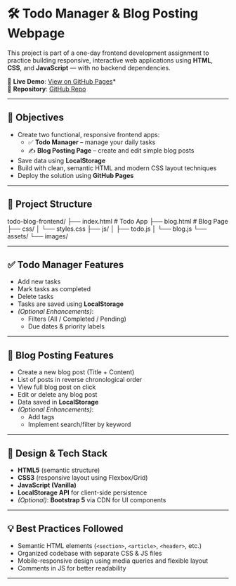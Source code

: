 # 🛠️ Todo Manager & Blog Posting Webpage

This project is part of a one-day frontend development assignment to practice building responsive, interactive web applications using **HTML**, **CSS**, and **JavaScript** — with no backend dependencies.

🔗 **Live Demo**: [View on GitHub Pages](https://shreyansh-786.github.io/Todo_Blog_Frontend/)*  
📁 **Repository**: [GitHub Repo](https://github.com/Shreyansh-786/Todo_Blog_Frontend)

---

## 📌 Objectives

- Create two functional, responsive frontend apps:
  - ✅ **Todo Manager** – manage your daily tasks
  - ✍️ **Blog Posting Page** – create and edit simple blog posts
- Save data using **LocalStorage**
- Build with clean, semantic HTML and modern CSS layout techniques
- Deploy the solution using **GitHub Pages**

---

## 📂 Project Structure
todo-blog-frontend/
├── index.html          # Todo App
├── blog.html           # Blog Page
├── css/
│   └── styles.css
├── js/
│   ├── todo.js
│   └── blog.js
└── assets/
    └── images/

---

## ✅ Todo Manager Features

- Add new tasks
- Mark tasks as completed
- Delete tasks
- Tasks are saved using **LocalStorage**
- *(Optional Enhancements)*:
  - Filters (All / Completed / Pending)
  - Due dates & priority labels

---

## 📝 Blog Posting Features

- Create a new blog post (Title + Content)
- List of posts in reverse chronological order
- View full blog post on click
- Edit or delete any blog post
- Data saved in **LocalStorage**
- *(Optional Enhancements)*:
  - Add tags
  - Implement search/filter by keyword

---

## 🎨 Design & Tech Stack

- **HTML5** (semantic structure)
- **CSS3** (responsive layout using Flexbox/Grid)
- **JavaScript (Vanilla)**
- **LocalStorage API** for client-side persistence
- *(Optional)*: **Bootstrap 5** via CDN for UI components

---

## 💡 Best Practices Followed

- Semantic HTML elements (`<section>`, `<article>`, `<header>`, etc.)
- Organized codebase with separate CSS & JS files
- Mobile-responsive design using media queries and flexible layout
- Comments in JS for better readability

---
